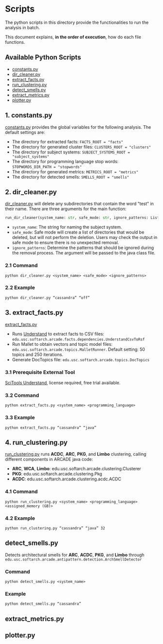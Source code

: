 # Scripts

The python scripts in this directory provide the functionalities to run the analysis in batch.

This document explains, **in the order of execution**, how do each file functions. 

## Available Python Scripts

- [constants.py](scripts\constants.py)
- [dir_cleaner.py](scripts\dir_cleaner.py)
- [extract_facts.py](scripts\extract_facts.py)
- [run_clustering.py](scripts\run_clustering.py)
- [detect_smells.py](scripts\constants.py)
- [extract_metrics.py](scripts\extract_metrics.py)
- [plotter.py](scripts\plotter.py)

## 1. constants.py

[constants.py](scripts\constants.py) provides the global variables for the following analysis.
The default settings are:
- The directory for extracted facts: ```FACTS_ROOT = "facts"```
- The directory for generated cluster files: ```CLUSTERS_ROOT = "clusters"```
- The directory for subject systems: ```SUBJECT_SYSTEMS_ROOT = "subject_systems"```
- The directory for programming language stop words: ```STOPWORDS_DIR_PATH = "stopwords"```
- The directory for generated metrics: ```METRICS_ROOT = "metrics"```
- The directory for detected smells: ```SMELLS_ROOT = "smells"```

## 2. dir_cleaner.py

[dir_cleaner.py](scripts\dir_cleaner.py) will delete any subdirectories that contain the word "test" in their name. 
There are three arguments for the main function:
```python
run_dir_cleaner(system_name: str, safe_mode: str, ignore_patterns: List[str])
```
- ```system_name```: The string for naming the subject system.
- ```safe_mode```: Safe mode will create a list of directories that would be deleted, but will not perform the deletion. Users may check the output in safe mode to ensure there is no unexpected removal.
- ```ignore_patterns```: Determine the patterns that should be ignored during the removal process. The argument will be passed to the java class file.

### 2.1 Command

```console
python dir_cleaner.py <system_name> <safe_mode> <ignore_patterns>
```

### 2.2 Example

```console
python dir_cleaner.py “cassandra” “off”
```


## 3. extract_facts.py

[extract_facts.py](scripts\extract_facts.py) 
- Runs [Understand](https://scitools.com/) to extract facts to CSV files: ```edu.usc.softarch.arcade.facts.dependencies.UnderstandCsvToRsf```
- Run Mallet to obtain vectors and topic model files: ```edu.usc.softarch.arcade.topics.MalletRunner```. Default setting: 50 topics and 250 iterations.
- Generate DocTopics file: ```edu.usc.softarch.arcade.topics.DocTopics```



### 3.1 Prerequisite External Tool

[SciTools Understand](https://scitools.com/), license required, free trial available.

### 3.2 Command

```console
python extract_facts.py <system_name> <programming_language>
```

### 3.3 Example

```console
python extract_facts.py “cassandra” “java”
```

## 4. run_clustering.py

[run_clustering.py](scripts\run_clustering.py) runs **ACDC**, **ARC**, **PKG**, and **Limbo** clustering, calling different components in ARCADE java code:

- **ARC**, **WCA**, **Limbo**: edu.usc.softarch.arcade.clustering.Clusterer
- **PKG**: edu.usc.softarch.arcade.clustering.Pkg
- **ACDC**: edu.usc.softarch.arcade.clustering.acdc.ACDC

### 4.1 Command

```console
python run_clustering.py <system_name> <programming_language> <assigned_memory (GB)>
```

### 4.2 Example

```console
python run_clustering.py “cassandra” “java” 32
```

## detect_smells.py

Detects architectural smells for **ARC**, **ACDC**, **PKG**, and **Limbo** through
```edu.usc.softarch.arcade.antipattern.detection.ArchSmellDetector```

### Command

```console
python detect_smells.py <system_name> 
```

### Example

```console
python detect_smells.py “cassandra”
```

## extract_metrics.py

## plotter.py

